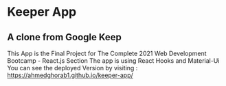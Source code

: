 # Keeper App 
## A clone from Google Keep
This App is the Final Project for The Complete 2021 Web Development Bootcamp - React.js Section
The app is using React Hooks and Material-Ui 
You can see the deployed Version by visiting : https://ahmedghorab1.github.io/keeper-app/

